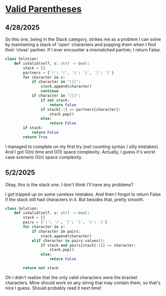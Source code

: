 # [Valid Parentheses](https://neetcode.io/problems/validate-parentheses)

## 4/28/2025

So this one, being in the Stack category, strikes me as a problem I can solve by maintaining a stack of 'open' characters and popping them when I find their 'close' partner. If I ever encounter a mismatched partner, I return False.

```python
class Solution:
    def isValid(self, s: str) -> bool:
        stack = []
        partners = {')': '(', '}': '{', ']': '['}
        for character in s:
            if character in "({[":
                stack.append(character)
                continue
            if character in ")}]":
                if not stack:
                    return False
                if stack[-1] == partners[character]:
                    stack.pop()
                else:
                    return False
        if stack:
            return False
        return True
```

I managed to complete on my first try (not counting syntax / silly mistakes). And I got O(n) time and O(1) space complexity. Actually, I guess it's worst case scenario O(n) space complexity.

## 5/2/2025

Okay, this is the stack one. I don't think I'll have any problems?

I got tripped up on some careless mistakes. And then I forgot to return False if the stack still had characters in it. But besides that, pretty smooth.

```python
class Solution:
    def isValid(self, s: str) -> bool:
        stack = []
        pairs = {'(': ')', '[': ']', '{': '}'}
        for character in s:
            if character in pairs:
                stack.append(character)
            elif character in pairs.values():
                if stack and pairs[stack[-1]] == character:
                    stack.pop()
                else:
                    return False

        return not stack
```

Oh I didn't realize that the only valid characters were the bracket characters. Mine should work on any string that may contain them, so that's nice I guess. Should probably read it next time!

